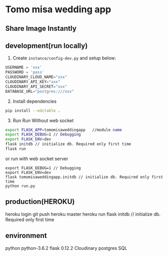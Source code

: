 # Tomo misa wedding app

## Share Image Instantly

## development(run locally)
1. Create `instance/config-dev.py` and setup below:

```python
USERNAME = 'xxx'
PASSWORD = 'pass'
CLOUDINARY_CLOUD_NAME="xxx"  
CLOUDINARY_API_KEY="xxx"  
CLOUDINARY_API_SECRET="xxx"  
DATABASE_URL="postgres:///xxx"
```

2. Install dependencies

```sh
pip install --editable .
```

3. Run
Run Without web socket

```sh
export FLASK_APP=tomomisaweddingapp   //module name
export FLASK_DEBUG=1 // Debugging
export FLASK_ENV=dev
flask initdb // initialize db. Required only first time
flask run
```

or run with web socket server

```
export FLASK_DEBUG=1 // Debugging
export FLASK_ENV=dev
flask tomomisaweddingapp.initdb // initialize db. Required only first time
python run.py
```

## production(HEROKU)
heroku login
git push heroku master
heroku run flask initdb // initialize db. Required only first time

## environment
python python-3.6.2
flask 0.12.2
Cloudinary
postgres SQL
